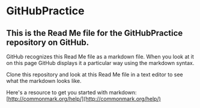 # GitHubPractice #

## This is the Read Me file for the GitHubPractice repository on GitHub. ##

GitHub recognizes this Read Me file as a markdown file. When you look at it on this page GitHub displays it a particular way using the markdown syntax.

Clone this repository and look at this Read Me file in a text editor to see what the markdown looks like.

Here's a resource to get you started with markdown: [http://commonmark.org/help/](http://commonmark.org/help/)
